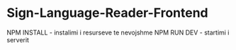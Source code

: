 # Sign-Language-Reader-Frontend

NPM INSTALL - instalimi i resurseve te nevojshme
NPM RUN DEV - startimi i serverit

